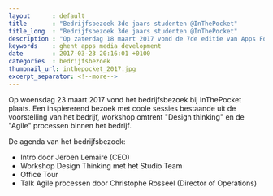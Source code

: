 ```yaml
---
layout      : default
title       : "Bedrijfsbezoek 3de jaars studenten @InThePocket"
title_long  : "Bedrijfsbezoek 3de jaars studenten @InThePocket"
description : "Op zaterdag 18 maart 2017 vond de 7de editie van Apps For Ghent plaats in de nieuwe stadsbibliotheek, De Krook. Maar liefst 120 mensen trokken naar de Hackathon om hun eigen sporttoepassing of –idee uit te werken."
keywords    : ghent apps media development
date        : 2017-03-23 20:16:01 +0100
categories  : bedrijfsbezoek
thumbnail_url: inthepocket_2017.jpg
excerpt_separator: <!--more-->
---
```


Op woensdag 23 maart 2017 vond het bedrijfsbezoek bij InThePocket plaats. Een inspiererend bezoek met coole sessies bestaande uit de voorstelling van het bedrijf, workshop omtrent "Design thinking" en de "Agile" processen binnen het bedrijf.
<!--more-->

De agenda van het bedrijfsbezoek:

- Intro door Jeroen Lemaire (CEO)
- Workshop Design Thinking met het Studio Team
- Office Tour
- Talk Agile processen door Christophe Rosseel (Director of Operations)
